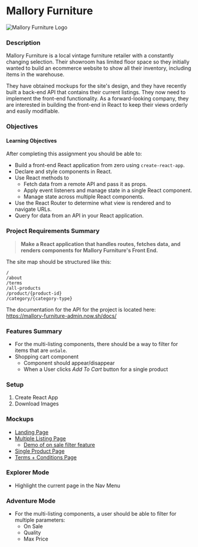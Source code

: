 # Mallory Furniture

![Mallory Furniture Logo](mockups/malloury-furniture-logo.png)

### Description
Mallory Furniture is a local vintage furniture retailer with a constantly changing selection. Their showroom has limited floor space so they initially wanted to build an ecommerce website to show all their inventory, including items in the warehouse.

They have obtained mockups for the site's design, and they have recently built a back-end API that contains their current listings. They now need to implement the front-end functionality. As a forward-looking company, they are interested in building the front-end in React to keep their views orderly and easily modifiable.

### Objectives

#### Learning Objectives
After completing this assignment you should be able to:
- Build a front-end React application from zero using `create-react-app`.
- Declare and style components in React.
- Use React methods to
  - Fetch data from a remote API and pass it as props.
  - Apply event listeners and manage state in a single React component.
  - Manage state across multiple React components.
- Use the React Router to determine what view is rendered and to navigate URLs.
- Query for data from an API in your React application.

### Project Requirements Summary
> **Make a React application that handles routes, fetches data, and renders components for Mallory Furniture's Front End.**

The site map should be structured like this:

```
/
/about
/terms
/all-products
/product/{product-id}
/category/{category-type}
```

The documentation for the API for the project is located here:
https://mallory-furniture-admin.now.sh/docs/

### Features Summary
- For the multi-listing components, there should be a way to  filter for items that are `onSale`.
- Shopping cart component
  - Component should appear/disappear
  - When a User clicks *Add To Cart* button for a single product

### Setup
1. Create React App
2. Download Images


### Mockups

- [Landing Page](mockups/mallory-landing.png)
- [Multiple Listing Page](mockups/mallory-multilisting-all.png)
  - [Demo of on sale filter feature](mockups/mallory-onsale-filter.gif)
- [Single Product Page](mockups/mallory-single.png)
- [Terms + Conditions Page](mockups/mallory-terms.png)

### Explorer Mode
- Highlight the current page in the Nav Menu


### Adventure Mode
- For the multi-listing components, a user should be able to filter for multiple parameters:
  - On Sale
  - Quality
  - Max Price
